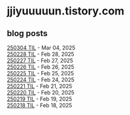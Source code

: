 # jjiyuuuuun.tistory.com
## blog posts
[250304 TIL](https://jjiyuuuuun.tistory.com/76) - Mar 04, 2025<br>
[250228 TIL](https://jjiyuuuuun.tistory.com/75) - Feb 28, 2025<br>
[250227 TIL](https://jjiyuuuuun.tistory.com/74) - Feb 27, 2025<br>
[250226 TIL](https://jjiyuuuuun.tistory.com/73) - Feb 26, 2025<br>
[250225 TIL](https://jjiyuuuuun.tistory.com/72) - Feb 25, 2025<br>
[250224 TIL](https://jjiyuuuuun.tistory.com/71) - Feb 24, 2025<br>
[250221 TIL](https://jjiyuuuuun.tistory.com/70) - Feb 21, 2025<br>
[250220 TIL](https://jjiyuuuuun.tistory.com/69) - Feb 20, 2025<br>
[250219 TIL](https://jjiyuuuuun.tistory.com/68) - Feb 19, 2025<br>
[250218 TIL](https://jjiyuuuuun.tistory.com/67) - Feb 18, 2025<br>
